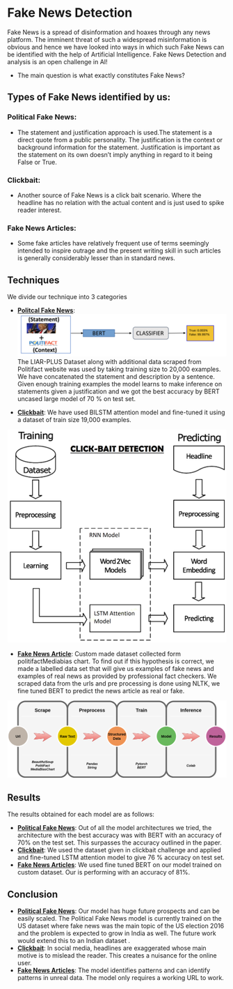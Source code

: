 # Fake News Detection

Fake News is a spread of disinformation and hoaxes through any news platform. The imminent threat of such a widespread misinformation is obvious and hence we have looked into ways in which such Fake News can be identified with the help of Artificial Intelligence. Fake News Detection and analysis is an open challenge in AI!

- The main question is what exactly constitutes Fake News?

## Types of Fake News identified by us:

### Political Fake News:

- The statement and justification approach is used.The statement is a direct quote from a public personality. The justification is the context or background information for the statement. Justification is important as the statement on its own doesn’t imply anything in regard to it being False or True.

### Clickbait:
- Another source of Fake News is a click bait scenario. Where the headline has no relation with the actual content and is just used to spike reader interest.

### Fake News Articles:
- Some fake articles have relatively frequent use of terms seemingly intended to inspire outrage and the present writing skill in such articles is generally considerably lesser than in standard news.

## Techniques

We divide our technique into 3 categories
- <ins>**Politcal Fake News**</ins>: 
![Political Fake News](Political_Fake_News/images/p.PNG)
The LIAR-PLUS Dataset along with additional data scraped from Politifact website was used by taking training size to 20,000 examples. 
We have concatenated the statement and description by a sentence. Given enough training examples the model learns to make inference on statements given a justification and we got the best accuracy by BERT uncased large model of 70 % on test set.

- <ins>**Clickbait**</ins>: We have used BILSTM attention model and fine-tuned it using a dataset of train size 19,000 examples.

![Clickbait](./assets/clickbait.png)

- <ins>**Fake News Article**</ins>: Custom made dataset collected form politifactMediabias chart. To find out if this hypothesis is correct, we made a labelled data set that will give us examples of fake news and examples of real news as provided by professional fact checkers. We scraped data from the urls and pre processing is done using NLTK, we fine tuned BERT to predict the news article as real or fake.

![Fake_News_Article](./assets/fake_article.png)

## Results
The results obtained for each model are as follows:
- <ins>**Political Fake News**</ins>: Out of all the model architectures we tried, the architecture with the best accuracy was with BERT with an accuracy of 70% on the test set. This surpasses the accuracy outlined in the paper.
- <ins>**Clickbait**</ins>: We used the dataset given in clickbait challenge and applied and fine-tuned LSTM attention model to give 76 % accuracy on test set.
- <ins>**Fake News Articles**</ins>: We used fine tuned BERT on our model trained on custom dataset. Our is performing with an accuracy of 81%.

## Conclusion 

- <ins>**Political Fake News**</ins>: Our model has huge future prospects and can be easily scaled. The Political Fake News model is currently trained on the US dataset where fake news was the main topic of the US election 2016 and the problem is expected to grow in India as well. The future work would extend this to an Indian dataset .
- <ins>**Clickbait**</ins>: In social media, headlines are exaggerated whose main motive is to mislead the reader. This creates a nuisance for the online user.
- <ins>**Fake News Articles**</ins>: The model identifies patterns and can identify patterns in unreal data. The model only requires a working URL to work.
